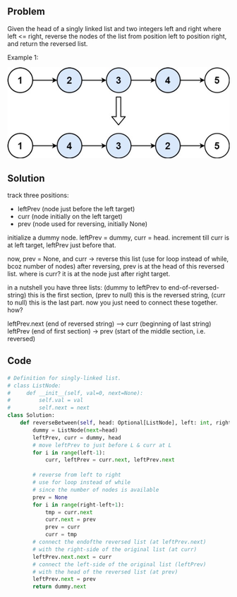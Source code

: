 ## Problem

Given the head of a singly linked list and two integers left and right where left <= right, reverse the nodes of the list from position left to position right, and return the reversed list.

Example 1:

![](images/92.jpg)

## Solution

track three positions: 
- leftPrev (node just before the left target)
- curr (node initially on the left target)
- prev (node used for reversing, initially None)

initialize a dummy node. leftPrev = dummy, curr = head.
increment till curr is at left target, leftPrev just before that.

now, prev = None, and curr -> reverse this list (use for loop instead of while, bcoz number of nodes)
after reversing, prev is at the head of this reversed list.
where is curr? it is at the node just after right target.

in a nutshell you have three lists: (dummy to leftPrev to end-of-reversed-string) this is the first section, (prev to null) this is the reversed string, (curr to null) this is the last part. now you just need to connect these together. how?

leftPrev.next (end of reversed string) --> curr (beginning of last string)
leftPrev (end of first section) -> prev (start of the middle section, i.e. reversed)

## Code

```python
# Definition for singly-linked list.
# class ListNode:
#     def __init__(self, val=0, next=None):
#         self.val = val
#         self.next = next
class Solution:
    def reverseBetween(self, head: Optional[ListNode], left: int, right: int) -> Optional[ListNode]:
        dummy = ListNode(next=head)
        leftPrev, curr = dummy, head
        # move leftPrev to just before L & curr at L
        for i in range(left-1):
            curr, leftPrev = curr.next, leftPrev.next
        
        # reverse from left to right
        # use for loop instead of while
        # since the number of nodes is available
        prev = None
        for i in range(right-left+1):
            tmp = curr.next
            curr.next = prev
            prev = curr
            curr = tmp
        # connect the endofthe reversed list (at leftPrev.next)
        # with the right-side of the original list (at curr)
        leftPrev.next.next = curr
        # connect the left-side of the original list (leftPrev)
        # with the head of the reversed list (at prev)
        leftPrev.next = prev
        return dummy.next
```

